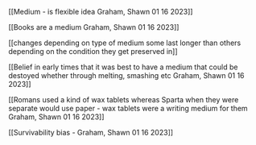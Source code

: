 

[[Medium - is flexible idea Graham, Shawn 01 16 2023]]

[[Books are a medium Graham, Shawn 01 16 2023]]

[[changes depending on type of medium some last longer than others depending on the condition they get preserved in]]

[[Belief in early times that it was best to have a medium that could be destoyed whether through melting, smashing etc Graham, Shawn 01 16 2023]]

[[Romans used a kind of wax tablets whereas Sparta when they were separate would use paper - wax tablets were a writing medium for them Graham, Shawn 01 16 2023]]

[[Survivability bias - Graham, Shawn 01 16 2023]]